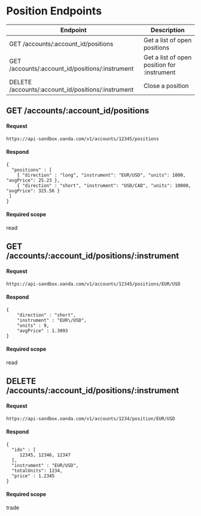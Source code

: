 # Position Endpoints

| Endpoint | Description |
| ---- | ---- |
| GET /accounts/:account_id/positions | Get a list of open positions |
| GET /accounts/:account_id/positions/:instrument | Get a list of open position for :instrument |
| DELETE /accounts/:account_id/positions/:instrument | Close a position |


## GET /accounts/:account_id/positions

#### Request
    https://api-sandbox.oanda.com/v1/accounts/12345/positions

#### Respond
    {
      "positions" : [
        { "direction" : "long", "instrument": "EUR/USD", "units": 1000, "avgPrice": 25.23 },
        { "direction" : "short", "instrument": "USD/CAD", "units": 10000, "avgPrice": 325.56 }
     ]
    }

#### Required scope
read


## GET /accounts/:account_id/positions/:instrument
#### Request
    https://api-sandbox.oanda.com/v1/accounts/12345/positions/EUR/USD

#### Respond
    {
        "direction" : "short",
        "instrument" : "EUR\/USD",
        "units" : 9,
        "avgPrice" : 1.3093
    }

#### Required scope
read

## DELETE /accounts/:account_id/positions/:instrument

#### Request
    https://api-sandbox.oanda.com/v1/accounts/1234/position/EUR/USD

#### Respond
    {
      "ids" : [
         12345, 12346, 12347
      ],
      "instrument" : "EUR/USD",
      "totalUnits": 1234,
      "price" : 1.2345
    }

#### Required scope
trade

